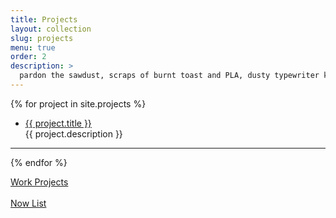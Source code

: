 ```yaml
---
title: Projects
layout: collection
slug: projects
menu: true
order: 2
description: >
  pardon the sawdust, scraps of burnt toast and PLA, dusty typewriter keys, and frayed wires. this is a work in progress.
---
```


<p>
  {% for project in site.projects %}
    <ul>
      <li>
         <a href="{{ project.url | relative_url }}" class="flip-title">
         <span>{{ project.title }}</span></a><br/>
         {{ project.description }}
      </li>
    </ul>
    <hr>
  {% endfor %}
  </p>


<!-- TEMPORARY  -->
<span class="h2">
  <a href="https://www.murrielgrace.com/m/" target="_blank">Work Projects</a>
  <br /><br />
  <a href="{{ site.url }}/pages/now">Now List</a>
</span>
